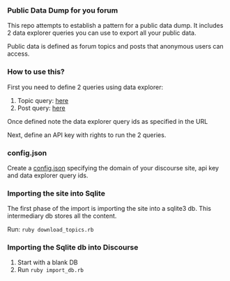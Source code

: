 ### Public Data Dump for you forum

This repo attempts to establish a pattern for a public data dump. It includes 2 data explorer queries you can use to export all your public data.

Public data is defined as forum topics and posts that anonymous users can access.

### How to use this?

First you need to define 2 queries using data explorer:

1. Topic query: [here](topic_query.sql)
2. Post query: [here](post_query.sql)

Once defined note the data explorer query ids as specified in the URL

Next, define an API key with rights to run the 2 queries.

### config.json

Create a [config.json](config.json.sample) specifying the domain of your discourse site, api key and data explorer query ids.

### Importing the site into Sqlite

The first phase of the import is importing the site into a sqlite3 db. This intermediary db stores all the content.

Run: `ruby download_topics.rb`

### Importing the Sqlite db into Discourse

1. Start with a blank DB
2. Run `ruby import_db.rb`

